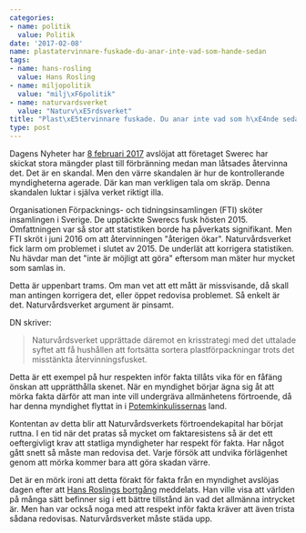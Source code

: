 ```yaml
---
categories:
- name: politik
  value: Politik
date: '2017-02-08'
name: plastatervinnare-fuskade-du-anar-inte-vad-som-hande-sedan
tags:
- name: hans-rosling
  value: Hans Rosling
- name: miljopolitik
  value: "milj\xF6politik"
- name: naturvardsverket
  value: "Naturv\xE5rdsverket"
title: "Plast\xE5tervinnare fuskade. Du anar inte vad som h\xE4nde sedan"
type: post
---
```

Dagens Nyheter har [8 februari 2017](http://www.dn.se/nyheter/sverige/uppblast-statistik-om-atervinning-korrigerades-inte/) avslöjat att företaget Swerec har skickat stora mängder plast till förbränning medan man låtsades återvinna det. Det är en skandal. Men den värre skandalen är hur de kontrollerande myndigheterna agerade. Där kan man verkligen tala om skräp. Denna skandalen luktar i själva verket riktigt illa.



Organisationen Förpacknings- och tidningsinsamlingen (FTI) sköter insamlingen i Sverige. De upptäckte Swerecs fusk hösten 2015. Omfattningen var så stor att statistiken borde ha påverkats signifikant. Men FTI skröt i juni 2016 om att återvinningen "återigen ökar". Naturvårdsverket fick larm om problemet i slutet av 2015. De underlät att korrigera statistiken. Nu hävdar man det "inte är möjligt att göra" eftersom man mäter hur mycket som samlas in.

Detta är uppenbart trams. Om man vet att ett mått är missvisande, då skall man antingen korrigera det, eller öppet redovisa problemet. Så enkelt är det. Naturvårdsverket argument är pinsamt.

DN skriver:

> Naturvårdsverket upprättade däremot en krisstrategi med det uttalade syftet att få hushållen att fortsätta sortera plastförpackningar trots det misstänkta återvinningsfusket.

Detta är ett exempel på hur respekten inför fakta tillåts vika för en fåfäng önskan att upprätthålla skenet. När en myndighet börjar ägna sig åt att mörka fakta därför att man inte vill undergräva allmänhetens förtroende, då har denna myndighet flyttat in i [Potemkinkulissernas](https://sv.wikipedia.org/wiki/Potemkinkuliss) land.

Kontentan av detta blir att Naturvårdsverkets förtroendekapital har börjat ruttna. I en tid när det pratas så mycket om faktaresistens så är det ett oeftergivligt krav att statliga myndigheter har respekt för fakta. Har något gått snett så måste man redovisa det. Varje försök att undvika förlägenhet genom att mörka kommer bara att göra skadan värre.

Det är en mörk ironi att detta förakt för fakta från en myndighet avslöjas dagen efter att [Hans Roslings bortgång](http://mobil.dn.se/webb-tv/klipp/nyheter/hans-rosling-har-avlidit/) meddelats. Han ville visa att världen på många sätt befinner sig i ett bättre tillstånd än vad det allmänna intrycket är. Men han var också noga med att respekt inför fakta kräver att även trista sådana redovisas. Naturvårdsverket måste städa upp.

